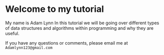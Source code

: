 # Welcome to my tutorial

My name is Adam Lynn In this tutorial we will be going over different types of data structures and algorithms within programming and why they are useful.

If you have any questions or comments, please email me at `Adamlynn123@gmail.com`
